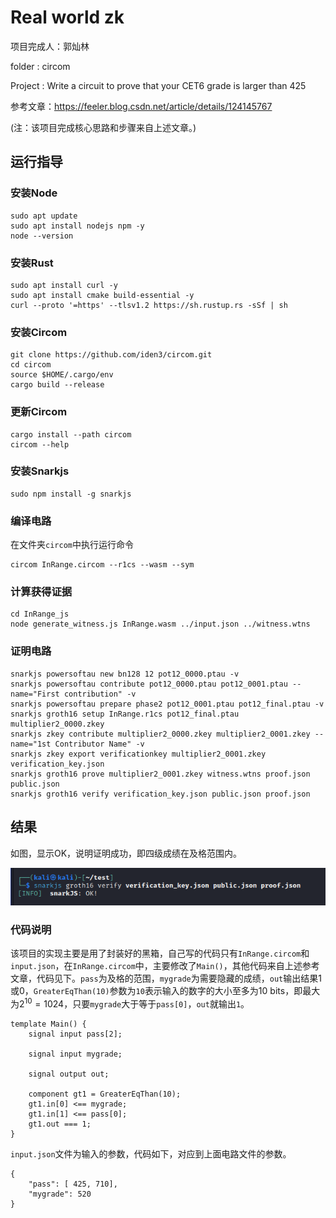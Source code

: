 # Real world zk

项目完成人：郭灿林

folder : circom

Project : Write a circuit to prove that your CET6 grade is larger than 425

参考文章：https://feeler.blog.csdn.net/article/details/124145767

(注：该项目完成核心思路和步骤来自上述文章。)

## 运行指导

### 安装Node

```
sudo apt update
sudo apt install nodejs npm -y
node --version
```

### 安装Rust

```
sudo apt install curl -y
sudo apt install cmake build-essential -y
curl --proto '=https' --tlsv1.2 https://sh.rustup.rs -sSf | sh
```

### 安装Circom

```
git clone https://github.com/iden3/circom.git
cd circom
source $HOME/.cargo/env
cargo build --release
```

### 更新Circom

```
cargo install --path circom
circom --help
```

### 安装Snarkjs

```
sudo npm install -g snarkjs
```

### 编译电路

在文件夹`circom`中执行运行命令

```
circom InRange.circom --r1cs --wasm --sym
```

### 计算获得证据

```
cd InRange_js
node generate_witness.js InRange.wasm ../input.json ../witness.wtns
```

### 证明电路

```
snarkjs powersoftau new bn128 12 pot12_0000.ptau -v
snarkjs powersoftau contribute pot12_0000.ptau pot12_0001.ptau --name="First contribution" -v
snarkjs powersoftau prepare phase2 pot12_0001.ptau pot12_final.ptau -v
snarkjs groth16 setup InRange.r1cs pot12_final.ptau multiplier2_0000.zkey
snarkjs zkey contribute multiplier2_0000.zkey multiplier2_0001.zkey --name="1st Contributor Name" -v
snarkjs zkey export verificationkey multiplier2_0001.zkey verification_key.json
snarkjs groth16 prove multiplier2_0001.zkey witness.wtns proof.json public.json
snarkjs groth16 verify verification_key.json public.json proof.json
```

## 结果

如图，显示OK，说明证明成功，即四级成绩在及格范围内。

![pic](zk.png)

### 代码说明

该项目的实现主要是用了封装好的黑箱，自己写的代码只有`InRange.circom`和`input.json`，在`InRange.circom`中，主要修改了`Main()`，其他代码来自上述参考文章，代码见下。`pass`为及格的范围，`mygrade`为需要隐藏的成绩，`out`输出结果1或0，`GreaterEqThan(10)`参数为`10`表示输入的数字的大小至多为10 bits，即最大为$2 ^ {10} = 1024$，只要`mygrade`大于等于`pass[0]`，`out`就输出`1`。

```
template Main() {
    signal input pass[2];
 
    signal input mygrade;
 
    signal output out;
 
    component gt1 = GreaterEqThan(10);
    gt1.in[0] <== mygrade;
    gt1.in[1] <== pass[0];
    gt1.out === 1;
}
```

`input.json`文件为输入的参数，代码如下，对应到上面电路文件的参数。

```
{
    "pass": [ 425, 710],
    "mygrade": 520
}
```
